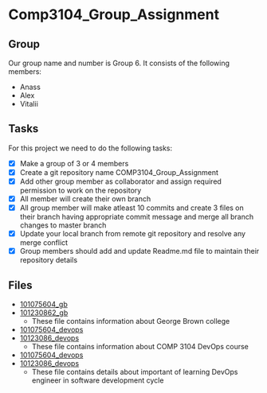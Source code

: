 # Comp3104_Group_Assignment

## Group
Our group name and number is Group 6.
It consists of the following members:
* Anass 
* Alex
* Vitalii

## Tasks
For this project we need to do the following tasks:
- [x] Make a group of 3 or 4 members
- [x] Create a git repository name COMP3104_Group_Assignment
- [x] Add other group member as collaborator and assign required permission to work on the repository
- [x] All member will create their own branch
- [x] All group member will make atleast 10 commits and create 3 files on their branch having appropriate commit message and merge all branch changes to master branch
- [x] Update your local branch from remote git repository and resolve any merge conflict
- [x] Group members should add and update Readme.md file to maintain their repository details

## Files
* [101075604_gb](101075604_gb.txt)
* [101230862_gb](101230862_gb.txt)
  * These file contains information about George Brown college
* [101075604_devops](101075604_devops.txt)
* [10123086_devops](10123086_devops.txt)
  * These file contains information about COMP 3104 DevOps course
* [101075604_devops](101075604_devops.txt)
* [10123086_devops](10123086_devops.txt)
  * These file contains details about important of learning DevOps engineer in software development cycle

